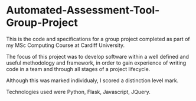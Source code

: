 # Automated-Assessment-Tool-Group-Project

This is the code and specifications for a group project completed as part of my MSc Computing Course at Cardiff University. 

The focus of this project was to develop software within a well defined and useful methodology and framework, in order to gain experience of writing code in a team and through all stages of a project lifecycle. 

Although this was marked individualy, I scored a distinction level mark. 

Technologies used were Python, Flask, Javascript, JQuery. 
